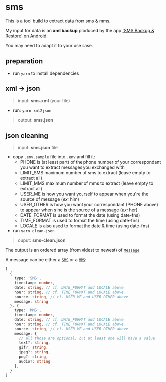 # sms

This is a tool build to extract data from sms & mms.

My input for data is an **xml backup** produced by the app ['SMS Backup & Restore' on Android](https://play.google.com/store/apps/details?id=com.riteshsahu.SMSBackupRestore).

You may need to adapt it to your use case.

## preparation

- run `yarn` to install dependencies

## xml → json

> input: **sms.xml** (your file)
- run: `yarn xml2json`

> output: **sms.json**

## json cleaning

> input: **sms.json** file

- copy `.env.sample` file into `.env` and fill it:
  - PHONE is (at least part) of the phone number of your correspondant you want to extract messages you exchanged with
  - LIMIT_SMS maximum number of sms to extract (leave empty to extract all)
  - LIMIT_MMS maximum number of mms to extract (leave empty to extract all)
  - USER_ME is how you want yourself to appear when you're the source of message (_ex:_ him)
  - USER_OTHER is how you want your correspondant (PHONE above) to appear when s·he is the source of a message (_ex:_ her)
  - DATE_FORMAT is used to format the date (using date-fns)
  - TIME_FORMAT is used to format the time (using date-fns)
  - LOCALE is also used to format the date & time  (using date-fns)
- run `yarn clean-json`

> ouput: **sms-clean.json**

The output is an ordered array (from oldest to newest) of [`Message`](./typings/Message.ts)

A message can be either a [`SMS`](./typings/SMS.ts) or a [`MMS`](./typings/MMS.ts):
```ts
[
  {
    type: 'SMS',
    timestamp: number,
    date: string, // cf. DATE_FORMAT and LOCALE above
    hour: string, // cf. TIME_FORMAT and LOCALE above
    source: string, // cf. USER_ME and USER_OTHER above
    message: string
  }, {
    type: 'MMS',
    timestamp: number,
    date: string, // cf. DATE_FORMAT and LOCALE above
    hour: string, // cf. TIME_FORMAT and LOCALE above
    source: string, // cf. USER_ME and USER_OTHER above
    message: {
      // all those are optional, but at least one will have a value
      text?: string,
      gif?: string,
      jpeg?: string,
      png?: string,
      audio?: string
    },
  }
]
```